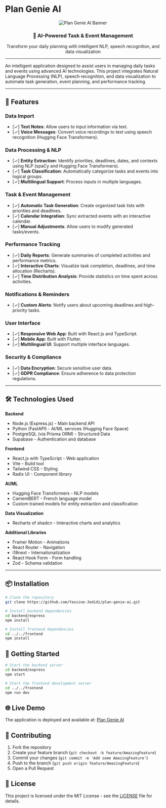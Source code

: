 # Plan Genie AI

<div align="center">
  <img src="https://img.shields.io/badge/Plan%20Genie%20AI-Intelligent%20Task%20Management-blue?style=for-the-badge&logo=react" alt="Plan Genie AI Banner" />
</div>

<div align="center">
  <h3>🤖 AI-Powered Task & Event Management</h3>
  <p>Transform your daily planning with intelligent NLP, speech recognition, and data visualization</p>
</div>

---

An intelligent application designed to assist users in managing daily tasks and events using advanced AI technologies. This project integrates Natural Language Processing (NLP), speech recognition, and data visualization to automate task generation, event planning, and performance tracking.

---

## 🚀 Features

### **Data Import**

- [✓] **Text Notes**: Allow users to input information via text.
- [✓] **Voice Messages**: Convert voice recordings to text using speech recognition (Hugging Face Transformers).

### **Data Processing & NLP**

- [✓] **Entity Extraction**: Identify priorities, deadlines, dates, and contexts using NLP (spaCy and Hugging Face Transformers).
- [✓] **Task Classification**: Automatically categorize tasks and events into logical groups.
- [✓] **Multilingual Support**: Process inputs in multiple languages.

### **Task & Event Management**

- [✓] **Automatic Task Generation**: Create organized task lists with priorities and deadlines.
- [✓] **Calendar Integration**: Sync extracted events with an interactive calendar.
- [✓] **Manual Adjustments**: Allow users to modify generated tasks/events.

### **Performance Tracking**

- [✓] **Daily Reports**: Generate summaries of completed activities and performance metrics.
- [✓] **Interactive Charts**: Visualize task completion, deadlines, and time allocation (Recharts).
- [✓] **Time Distribution Analysis**: Provide statistics on time spent across activities.

### **Notifications & Reminders**

- [✓] **Custom Alerts**: Notify users about upcoming deadlines and high-priority tasks.

### **User Interface**

- [✓] **Responsive Web App**: Built with React.js and TypeScript.
- [✓] **Mobile App**: Built with Flutter.
- [✓] **Multilingual UI**: Support multiple interface languages.

### **Security & Compliance**

- [✓] **Data Encryption**: Secure sensitive user data.
- [✓] **GDPR Compliance**: Ensure adherence to data protection regulations.

---

## 🛠️ Technologies Used

**Backend**

- Node.js (Express.js) - Main backend API
- Python (FastAPI) - AI/ML services (Hugging Face Space)
- PostgreSQL (via Prisma ORM) - Structured Data
- Supabase - Authentication and database

**Frontend**

- React.js with TypeScript - Web application
- Vite - Build tool
- Tailwind CSS - Styling
- Radix UI - Component library

**AI/ML**

- Hugging Face Transformers - NLP models
- CamemBERT - French language model
- Custom trained models for entity extraction and classification

**Data Visualization**

- Recharts of shadcn - Interactive charts and analytics

**Additional Libraries**

- Framer Motion - Animations
- React Router - Navigation
- i18next - Internationalization
- React Hook Form - Form handling
- Zod - Schema validation

---

## 📦 Installation

```bash
# Clone the repository
git clone https://github.com/Yassine-Jedidi/plan-genie-ai.git

# Install backend dependencies
cd backend/express
npm install

# Install frontend dependencies
cd ../../frontend
npm install
```

## 🚀 Getting Started

```bash
# Start the backend server
cd backend/express
npm start

# Start the frontend development server
cd ../../frontend
npm run dev
```

## 🌐 Live Demo

The application is deployed and available at: [Plan Genie AI](https://plan-genie-ai.vercel.app)

## 🤝 Contributing

1. Fork the repository
2. Create your feature branch (`git checkout -b feature/AmazingFeature`)
3. Commit your changes (`git commit -m 'Add some AmazingFeature'`)
4. Push to the branch (`git push origin feature/AmazingFeature`)
5. Open a Pull Request

## 📄 License

This project is licensed under the MIT License - see the [LICENSE](LICENSE) file for details.
